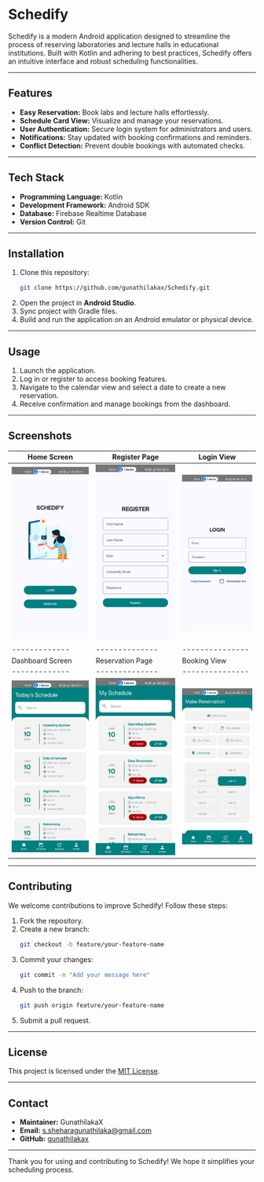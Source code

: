 # Schedify 

Schedify is a modern Android application designed to streamline the process of reserving laboratories and lecture halls in educational institutions. Built with Kotlin and adhering to best practices, Schedify offers an intuitive interface and robust scheduling functionalities.

---

## Features
- **Easy Reservation:** Book labs and lecture halls effortlessly.
- **Schedule Card View:** Visualize and manage your reservations.
- **User Authentication:** Secure login system for administrators and users.
- **Notifications:** Stay updated with booking confirmations and reminders.
- **Conflict Detection:** Prevent double bookings with automated checks.

---

## Tech Stack
- **Programming Language:** Kotlin
- **Development Framework:** Android SDK
- **Database:** Firebase Realtime Database
- **Version Control:** Git

---

## Installation

1. Clone this repository:
   ```bash
   git clone https://github.com/gunathilakax/Schedify.git
   ```
2. Open the project in **Android Studio**.
3. Sync project with Gradle files.
4. Build and run the application on an Android emulator or physical device.

---

## Usage
1. Launch the application.
2. Log in or register to access booking features.
3. Navigate to the calendar view and select a date to create a new reservation.
4. Receive confirmation and manage bookings from the dashboard.

---

## Screenshots

| Home Screen | Register Page | Login View |
|-------------|--------------|---------------|
| ![Home](./Screenshot/home.jpg) | ![Register](./Screenshot/register.jpg) | ![Login](./Screenshot/login.jpg) |
|-------------|--------------|---------------|
| Dashboard Screen | Reservation Page | Booking View |
|-------------|--------------|---------------|
| ![Dashboard](./Screenshot/dashboard.jpg) | ![Reservation](./Screenshot/reservation.jpg) | ![Booking](./Screenshot/booking.jpg) |
---

## Contributing
We welcome contributions to improve Schedify! Follow these steps:

1. Fork the repository.
2. Create a new branch:
   ```bash
   git checkout -b feature/your-feature-name
   ```
3. Commit your changes:
   ```bash
   git commit -m "Add your message here"
   ```
4. Push to the branch:
   ```bash
   git push origin feature/your-feature-name
   ```
5. Submit a pull request.

---

## License
This project is licensed under the [MIT License](LICENSE).

---

## Contact
- **Maintainer:** GunathilakaX  
- **Email:** s.sheharagunathilaka@gmail.com
- **GitHub:** [gunathilakax](https://github.com/gunathilakax)

---

Thank you for using and contributing to Schedify! We hope it simplifies your scheduling process.
